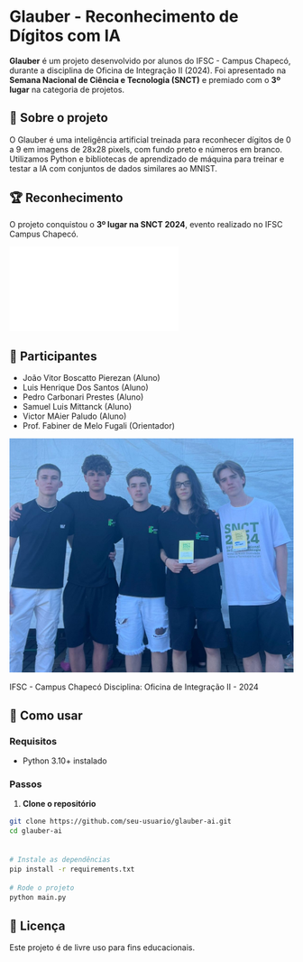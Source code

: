 # Glauber - Reconhecimento de Dígitos com IA

**Glauber** é um projeto desenvolvido por alunos do IFSC - Campus Chapecó, durante a disciplina de Oficina de Integração II (2024). Foi apresentado na **Semana Nacional de Ciência e Tecnologia (SNCT)** e premiado com o **3º lugar** na categoria de projetos.

## 🧠 Sobre o projeto

O Glauber é uma inteligência artificial treinada para reconhecer dígitos de 0 a 9 em imagens de 28x28 pixels, com fundo preto e números em branco. Utilizamos Python e bibliotecas de aprendizado de máquina para treinar e testar a IA com conjuntos de dados similares ao MNIST.

## 🏆 Reconhecimento

O projeto conquistou o **3º lugar na SNCT 2024**, evento realizado no IFSC Campus Chapecó.

![Certificado](certificado_snct.pdf)

## 👥 Participantes

- João Vitor Boscatto Pierezan (Aluno)
- Luis Henrique Dos Santos (Aluno)
- Pedro Carbonari Prestes (Aluno)
- Samuel Luis Mittanck (Aluno)
- Victor MAier Paludo (Aluno)
- Prof. Fabiner de Melo Fugali (Orientador)

![Participantes](participantes.jpg)

IFSC - Campus Chapecó
Disciplina: Oficina de Integração II - 2024

## 🚀 Como usar

### Requisitos

- Python 3.10+ instalado

### Passos

1. **Clone o repositório**

```bash
git clone https://github.com/seu-usuario/glauber-ai.git
cd glauber-ai


# Instale as dependências
pip install -r requirements.txt

# Rode o projeto
python main.py

```

## 📄 Licença
Este projeto é de livre uso para fins educacionais.
